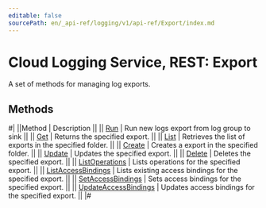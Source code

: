 ```yaml
---
editable: false
sourcePath: en/_api-ref/logging/v1/api-ref/Export/index.md
---
```


# Cloud Logging Service, REST: Export

A set of methods for managing log exports.

## Methods

#|
||Method | Description ||
|| [Run](run.md) | Run new logs export from log group to sink ||
|| [Get](get.md) | Returns the specified export. ||
|| [List](list.md) | Retrieves the list of exports in the specified folder. ||
|| [Create](create.md) | Creates a export in the specified folder. ||
|| [Update](update.md) | Updates the specified export. ||
|| [Delete](delete.md) | Deletes the specified export. ||
|| [ListOperations](listOperations.md) | Lists operations for the specified export. ||
|| [ListAccessBindings](listAccessBindings.md) | Lists existing access bindings for the specified export. ||
|| [SetAccessBindings](setAccessBindings.md) | Sets access bindings for the specified export. ||
|| [UpdateAccessBindings](updateAccessBindings.md) | Updates access bindings for the specified export. ||
|#